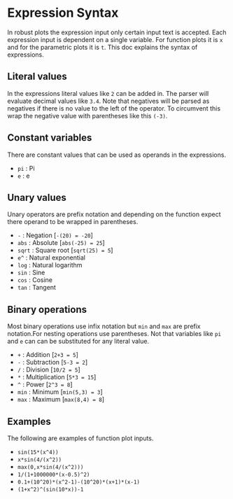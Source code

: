 # Expression Syntax

In robust plots the expression input only certain input text is accepted. Each expression input is dependent on a single variable. For function plots it is `x` and for the parametric plots it is `t`. This doc explains the syntax of expressions.

## Literal values
In the expressions literal values like `2` can be added in. The parser will evaluate decimal values like `3.4`. Note that negatives will be parsed as negatives if there is no value to the left of the operator. To circumvent this wrap the negative value with parentheses like this `(-3)`.

## Constant variables
There are constant values that can be used as operands in the expressions.
- `pi` : Pi
- `e` : e

## Unary values
Unary operators are prefix notation and depending on the function expect there operand to be wrapped in parentheses.
- `-` : Negation [`-(20) = -20`]
- `abs` : Absolute [`abs(-25) = 25`]
- `sqrt` : Square root [`sqrt(25) = 5`]
- `e^` : Natural exponential
- `log` : Natural logarithm
- `sin` : Sine 
- `cos` : Cosine
- `tan` : Tangent

## Binary operations
Most binary operations use infix notation but `min` and `max` are prefix notation.For nesting operations use parentheses. Not that variables like `pi` and `e` can can be substituted for any literal value.
- `+` : Addition [`2+3 = 5`]
- `-` : Subtraction [`5-3 = 2`]
- `/` : Division [`10/2 = 5`]
- `*` : Multiplication [`5*3 = 15`]
- `^` : Power [`2^3 = 8`]
- `min` : Minimum [`min(5,3) = 3`]
- `max` : Maximum [`max(8,4) = 8`]

## Examples
The following are examples of function plot inputs.
- `sin(15*(x^4))`
- `x*sin(4/(x^2))`
- `max(0,x*sin(4/(x^2)))`
- `1/(1+1000000*(x-0.5)^2)`
- `0.1+(10^20)*(x^2-1)-(10^20)*(x+1)*(x-1)`
- `(1+x^2)^(sin(10*x))-1`

